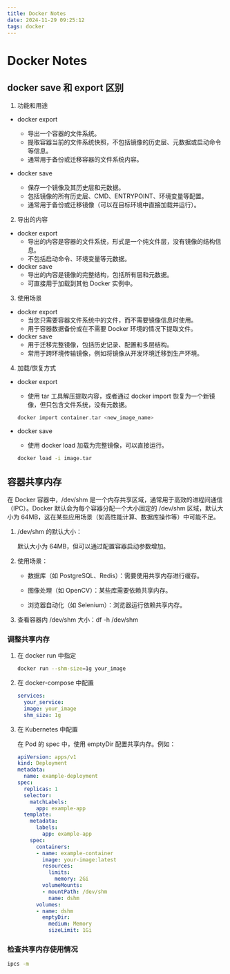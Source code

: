 ```yaml
---
title: Docker Notes
date: 2024-11-29 09:25:12
tags: docker
---
```


# Docker Notes

## docker save 和 export 区别

1. 功能和用途

  - docker export
    - 导出一个容器的文件系统。
    - 提取容器当前的文件系统快照，不包括镜像的历史层、元数据或启动命令等信息。
    - 通常用于备份或迁移容器的文件系统内容。

  - docker save
	  - 保存一个镜像及其历史层和元数据。
	  - 包括镜像的所有历史层、CMD、ENTRYPOINT、环境变量等配置。
	  - 通常用于备份或迁移镜像（可以在目标环境中直接加载并运行）。

2. 导出的内容

  - docker export
    - 导出的内容是容器的文件系统，形式是一个纯文件层，没有镜像的结构信息。
    - 不包括启动命令、环境变量等元数据。
  - docker save
    - 导出的内容是镜像的完整结构，包括所有层和元数据。
    - 可直接用于加载到其他 Docker 实例中。

3. 使用场景

- docker export
  - 当您只需要容器文件系统中的文件，而不需要镜像信息时使用。
  - 用于容器数据备份或在不需要 Docker 环境的情况下提取文件。
- docker save
  - 用于迁移完整镜像，包括历史记录、配置和多层结构。
  - 常用于跨环境传输镜像，例如将镜像从开发环境迁移到生产环境。

4. 加载/恢复方式

- docker export
  - 使用 tar 工具解压提取内容，或者通过 docker import 恢复为一个新镜像，但只包含文件系统，没有元数据。

  ```bash
  docker import container.tar <new_image_name>
  ```

- docker save
  - 使用 docker load 加载为完整镜像，可以直接运行。

  ```bash
  docker load -i image.tar 
  ```


## 容器共享内存

在 Docker 容器中，/dev/shm 是一个内存共享区域，通常用于高效的进程间通信（IPC）。Docker 默认会为每个容器分配一个大小固定的 /dev/shm 区域，默认大小为 64MB，这在某些应用场景（如高性能计算、数据库操作等）中可能不足。

1. /dev/shm 的默认大小：

    默认大小为 64MB，但可以通过配置容器启动参数增加。

2. 使用场景：

    - 数据库（如 PostgreSQL、Redis）：需要使用共享内存进行缓存。

    - 图像处理（如 OpenCV）：某些库需要依赖共享内存。

    - 浏览器自动化（如 Selenium）：浏览器运行依赖共享内存。

3. 查看容器内 /dev/shm 大小：df -h /dev/shm

  
### 调整共享内存  

1. 在 docker run 中指定

    ```bash
    docker run --shm-size=1g your_image
    ```
2. 在 docker-compose 中配置

    ```yaml
    services:
      your_service:
      image: your_image
      shm_size: 1g
    ```
  

3. 在 Kubernetes 中配置

    在 Pod 的 spec 中，使用 emptyDir 配置共享内存。例如：
    ```yaml
    apiVersion: apps/v1
    kind: Deployment
    metadata:
      name: example-deployment
    spec:
      replicas: 1
      selector:
        matchLabels:
          app: example-app
      template:
        metadata:
          labels:
            app: example-app
        spec:
          containers:
          - name: example-container
            image: your-image:latest
            resources:
              limits:
                memory: 2Gi
            volumeMounts:
            - mountPath: /dev/shm
              name: dshm
          volumes:
          - name: dshm
            emptyDir:
              medium: Memory
              sizeLimit: 1Gi
    ```
### 检查共享内存使用情况
```bash
ipcs -m
```